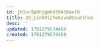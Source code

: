 ```yaml
---
id: jh1vu9p8hjgmbd59456axt8
title: 39_LinkVizToSavedSearches
desc: ''
updated: 1701279574468
created: 1701279574468
---
```

